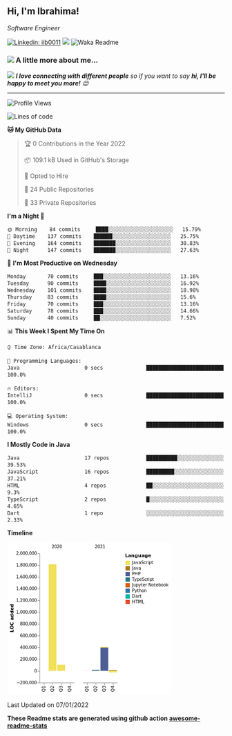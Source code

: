 <h2>Hi, I'm Ibrahima! </h2>
<p><em>Software Engineer 
</em></p>


[![Linkedin: iib0011](https://img.shields.io/badge/-iib0011-blue?style=flat-square&logo=Linkedin&logoColor=white&link=https://www.linkedin.com/in/iib0011/)](https://www.linkedin.com/in/iib0011/)
![](https://visitor-badge.glitch.me/badge?page_id=iib0011)
![Waka Readme](https://github.com/iib0011/iib0011/workflows/Waka%20Readme/badge.svg)


### <img src="https://media.giphy.com/media/VgCDAzcKvsR6OM0uWg/giphy.gif" width="50"> A little more about me...  


<img src="https://media.giphy.com/media/LnQjpWaON8nhr21vNW/giphy.gif" width="60"> <em><b>I love connecting with different people</b> so if you want to say <b>hi, I'll be happy to meet you more!</b> 😊</em>

---
<!--START_SECTION:waka-->
![Profile Views](http://img.shields.io/badge/Profile%20Views-2-blue)

![Lines of code](https://img.shields.io/badge/From%20Hello%20World%20I%27ve%20Written-2%20Million%20lines%20of%20code-blue)

**🐱 My GitHub Data** 

> 🏆 0 Contributions in the Year 2022
 > 
> 📦 109.1 kB Used in GitHub's Storage 
 > 
> 💼 Opted to Hire
 > 
> 📜 24 Public Repositories 
 > 
> 🔑 33 Private Repositories  
 > 
**I'm a Night 🦉** 

```text
🌞 Morning    84 commits     ████░░░░░░░░░░░░░░░░░░░░░   15.79% 
🌆 Daytime    137 commits    ██████░░░░░░░░░░░░░░░░░░░   25.75% 
🌃 Evening    164 commits    ███████░░░░░░░░░░░░░░░░░░   30.83% 
🌙 Night      147 commits    ███████░░░░░░░░░░░░░░░░░░   27.63%

```
📅 **I'm Most Productive on Wednesday** 

```text
Monday       70 commits     ███░░░░░░░░░░░░░░░░░░░░░░   13.16% 
Tuesday      90 commits     ████░░░░░░░░░░░░░░░░░░░░░   16.92% 
Wednesday    101 commits    ████░░░░░░░░░░░░░░░░░░░░░   18.98% 
Thursday     83 commits     ████░░░░░░░░░░░░░░░░░░░░░   15.6% 
Friday       70 commits     ███░░░░░░░░░░░░░░░░░░░░░░   13.16% 
Saturday     78 commits     ███░░░░░░░░░░░░░░░░░░░░░░   14.66% 
Sunday       40 commits     ██░░░░░░░░░░░░░░░░░░░░░░░   7.52%

```


📊 **This Week I Spent My Time On** 

```text
⌚︎ Time Zone: Africa/Casablanca

💬 Programming Languages: 
Java                     0 secs              █████████████████████████   100.0%

🔥 Editors: 
IntelliJ                 0 secs              █████████████████████████   100.0%

💻 Operating System: 
Windows                  0 secs              █████████████████████████   100.0%

```

**I Mostly Code in Java** 

```text
Java                     17 repos            ██████████░░░░░░░░░░░░░░░   39.53% 
JavaScript               16 repos            █████████░░░░░░░░░░░░░░░░   37.21% 
HTML                     4 repos             ██░░░░░░░░░░░░░░░░░░░░░░░   9.3% 
TypeScript               2 repos             █░░░░░░░░░░░░░░░░░░░░░░░░   4.65% 
Dart                     1 repo              ░░░░░░░░░░░░░░░░░░░░░░░░░   2.33%

```


**Timeline**

![Chart not found](https://raw.githubusercontent.com/iib0011/iib0011/master/charts/bar_graph.png) 


 Last Updated on 07/01/2022
<!--END_SECTION:waka-->

**These Readme stats are generated using github action [awesome-readme-stats](https://github.com/iib0011/waka-readme-stats)**
